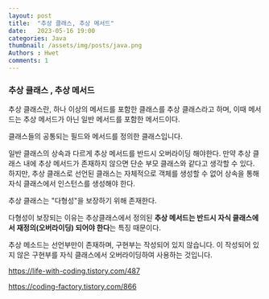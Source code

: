 ```yaml
---
layout: post
title:  "추상 클래스, 추상 메서드"
date:   2023-05-16 19:00
categories: Java
thumbnail: /assets/img/posts/java.png
Authors : Hwet
comments: 1
---
```


<h3>추상 클래스 , 추상 메서드</h3>
<p>추상 클래스란, 하나 이상의 메서드를 포함한 클래스를 추상 클래스라고 하며, 이때 메서드는 추상 메서드가 아닌 일반 메서드를 포함한 메서드이다.</p>
<p>클래스들의 공통되는 필드와 메서드를 정의한 클래스입니다. </p>
<p>일반 클래스의 상속과 다르게 추상 메서드를 반드시 오버라이딩 해야한다. 만약 추상 클래스 내에 추상 메서드가 존재하지 않으면 단순 부모 클래스와 같다고 생각할 수 있다. 하지만, 추상 클래스로 선언된 클래스는 자체적으로 객체를 생성할 수 없어 상속을 통해 자식 클래스에서 인스턴스를 생성해야 한다.</p>
<p>추상 클래스는 "다형성"을 보장하기 위해 존재한다.<br>
<p>다형성이 보장되는 이유는 추상클래스에서 정의된 <strong style="color=00FFFF">추상 메서드는 반드시 자식 클래스에서 재정의(오버라이딩) 되어야 한다</strong>는 특징 때문이다.</p>
<p>추상 메소드는 선언부만이 존재하며, 구현부는 작성되어 있지 않습니다. 이 작성되어 있지 않은 구현부를 자식 클래스에서 오버라이딩하여 사용하는 것입니다.</p>


https://life-with-coding.tistory.com/487

https://coding-factory.tistory.com/866